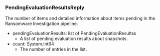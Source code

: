 ### PendingEvaluationResultsReply
The number of items and detailed information about items pending in the Ransomware Investigation pipeline.

- pendingEvaluationResults: list of PendingEvaluationResultss
  - A list of pending evaluation results about snapshots.
- count: System.Int64
  - The number of entries in the list.
